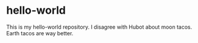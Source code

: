 # hello-world
This is my hello-world repository.
I disagree with Hubot about moon tacos. Earth tacos are way better.
